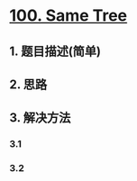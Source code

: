
# [100. Same Tree](https://leetcode-cn.com/problems/same-tree/)

## 1. 题目描述(简单)


## 2. 思路

## 3. 解决方法

### 3.1



### 3.2


